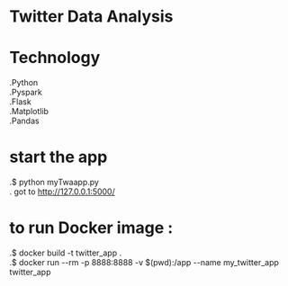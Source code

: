 
# Twitter Data Analysis

# Technology
.Python<br /> 
.Pyspark<br />
.Flask<br />
.Matplotlib<br />
.Pandas<br />

# start the app 
.$ python myTwaapp.py<br />
. got to http://127.0.0.1:5000/
# to run Docker image : 
.$ docker build -t twitter_app .<br />
.$ docker run --rm -p 8888:8888 -v $(pwd):/app --name my_twitter_app twitter_app<br />
